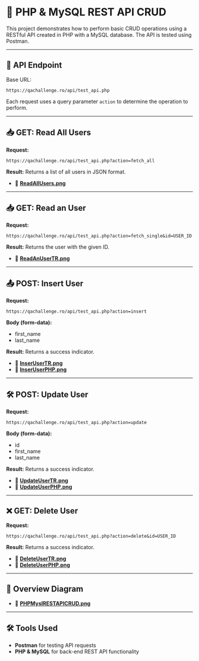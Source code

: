 
# 📌 PHP & MySQL REST API CRUD

This project demonstrates how to perform basic CRUD operations using a RESTful API created in PHP with a MySQL database. The API is tested using Postman.

---

## 🔗 API Endpoint

Base URL:
```
https://qachallenge.ro/api/test_api.php
```

Each request uses a query parameter `action` to determine the operation to perform.

---

## 📥 GET: Read All Users

**Request:**
```
https://qachallenge.ro/api/test_api.php?action=fetch_all
```

**Result:**
Returns a list of all users in JSON format.

- 🔹 **[ReadAllUsers.png](printscreen/ReadAllUsers.png)**

---

## 📥 GET: Read an User

**Request:**
```
https://qachallenge.ro/api/test_api.php?action=fetch_single&id=USER_ID
```

**Result:**
Returns the user with the given ID.

- 🔹 **[ReadAnUserTR.png](../printscreen/ReadAnUserTR.png)**

---

## 📤 POST: Insert User

**Request:**
```
https://qachallenge.ro/api/test_api.php?action=insert
```

**Body (form-data):**
- first_name
- last_name

**Result:**
Returns a success indicator.

- 🔹 **[InserUserTR.png](../printscreen/InserUserTR.png)**
- 🔹 **[InserUserPHP.png](../printscreen/InserUserPHP.png)**

---

## 🛠 POST: Update User

**Request:**
```
https://qachallenge.ro/api/test_api.php?action=update
```

**Body (form-data):**
- id
- first_name
- last_name

**Result:**
Returns a success indicator.

- 🔹 **[UpdateUserTR.png](../printscreen/UpdateUserTR.png)**
- 🔹 **[UpdateUserPHP.png](../printscreen/UpdateUserPHP.png)**

---

## ❌ GET: Delete User

**Request:**
```
https://qachallenge.ro/api/test_api.php?action=delete&id=USER_ID
```

**Result:**
Returns a success indicator.

- 🔹 **[DeleteUserTR.png](../printscreen/DeleteUserTR.png)**
- 🔹 **[DeleteUserPHP.png](../printscreen/DeleteUserPHP.png)**

---

## 🧩 Overview Diagram

- 🔹 **[PHPMyslRESTAPICRUD.png](../printscreen/PHPMyslRESTAPICRUD.png)**

---

## 🛠 Tools Used

- **Postman** for testing API requests  
- **PHP & MySQL** for back-end REST API functionality
